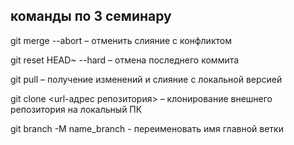 ## команды по 3 семинару

git merge --abort – отменить слияние с конфликтом

git reset HEAD~ --hard – отмена последнего коммита

git pull – получение изменений и слияние с локальной версией

git clone <url-адрес репозитория> – клонирование внешнего репозитория на  локальный ПК

git branch -M name_branch - переименовать имя главной ветки
